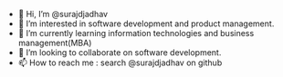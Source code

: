- 👋 Hi, I’m @surajdjadhav
- 👀 I’m interested in software development and product management.
- 🌱 I’m currently learning information technologies and business management(MBA)
- 💞️ I’m looking to collaborate on software development.
- 📫 How to reach me : search @surajdjadhav on github

<!---
surajdjadhav/surajdjadhav is a ✨ special ✨ repository because its `README.md` (this file) appears on your GitHub profile.
You can click the Preview link to take a look at your changes.
--->
